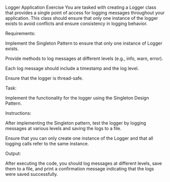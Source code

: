 Logger Application Exercise
You are tasked with creating a Logger class that provides a single point of access for logging messages throughout your application. This class should ensure that only one instance of the logger exists to avoid conflicts and ensure consistency in logging behavior.



Requirements:

Implement the Singleton Pattern to ensure that only one instance of Logger exists.

Provide methods to log messages at different levels (e.g., info, warn, error).

Each log message should include a timestamp and the log level.

Ensure that the logger is thread-safe.



Task:

Implement the functionality for the logger using the Singleton Design Pattern.



Instructions:

After implementing the Singleton pattern, test the logger by logging messages at various levels and saving the logs to a file.

Ensure that you can only create one instance of the Logger and that all logging calls refer to the same instance.



Output:

After executing the code, you should log messages at different levels, save them to a file, and print a confirmation message indicating that the logs were saved successfully.